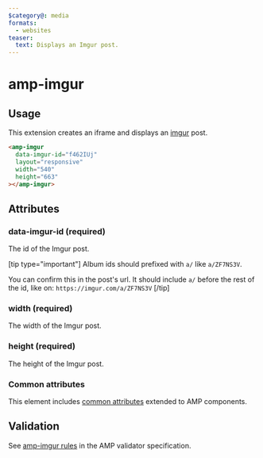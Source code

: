 ```yaml
---
$category@: media
formats:
  - websites
teaser:
  text: Displays an Imgur post.
---
```


<!--
Copyright 2017 The AMP HTML Authors. All Rights Reserved.

Licensed under the Apache License, Version 2.0 (the "License");
you may not use this file except in compliance with the License.
You may obtain a copy of the License at

      http://www.apache.org/licenses/LICENSE-2.0

Unless required by applicable law or agreed to in writing, software
distributed under the License is distributed on an "AS-IS" BASIS,
WITHOUT WARRANTIES OR CONDITIONS OF ANY KIND, either express or implied.
See the License for the specific language governing permissions and
limitations under the License.
-->

# amp-imgur

## Usage

This extension creates an iframe and displays an [imgur](http://imgur.com) post.

```html
<amp-imgur
  data-imgur-id="f462IUj"
  layout="responsive"
  width="540"
  height="663"
></amp-imgur>
```

## Attributes

### data-imgur-id (required)

The id of the Imgur post.

[tip type="important"]
Album ids should prefixed with `a/` like `a/ZF7NS3V`.

You can confirm this in the post's url. It should include `a/` before the rest of the id, like on: `https://imgur.com/a/ZF7NS3V`
[/tip]

### width (required)

The width of the Imgur post.

### height (required)

The height of the Imgur post.

### Common attributes

This element includes [common attributes](https://amp.dev/documentation/guides-and-tutorials/learn/common_attributes) extended to AMP components.

## Validation

See [amp-imgur rules](validator-amp-imgur.protoascii) in the AMP validator specification.
